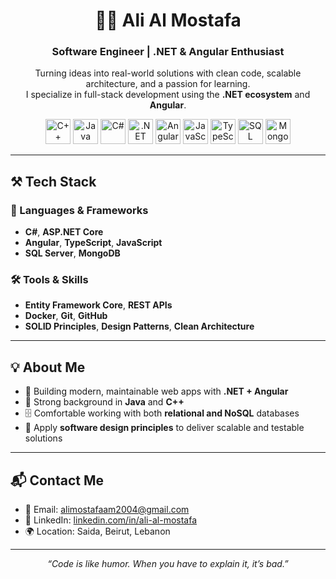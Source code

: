<h1 align="center">👨‍💻 Ali Al Mostafa</h1>
<h3 align="center">Software Engineer | .NET & Angular Enthusiast</h3>

<p align="center">
  Turning ideas into real-world solutions with clean code, scalable architecture, and a passion for learning.<br>
  I specialize in full-stack development using the <strong>.NET ecosystem</strong> and <strong>Angular</strong>.
</p>

<p align="center">
  <img src="https://cdn.jsdelivr.net/gh/devicons/devicon/icons/cplusplus/cplusplus-original.svg" alt="C++" width="40" height="40" />
  <img src="https://cdn.jsdelivr.net/gh/devicons/devicon/icons/java/java-original.svg" alt="Java" width="40" height="40" />
  <img src="https://cdn.jsdelivr.net/gh/devicons/devicon/icons/csharp/csharp-original.svg" alt="C#" width="40" height="40" />
  <img src="https://cdn.jsdelivr.net/gh/devicons/devicon/icons/dot-net/dot-net-original.svg" alt=".NET Core" width="40" height="40" />
  <img src="https://cdn.jsdelivr.net/gh/devicons/devicon/icons/angularjs/angularjs-original.svg" alt="Angular" width="40" height="40" />
  <img src="https://cdn.jsdelivr.net/gh/devicons/devicon/icons/javascript/javascript-original.svg" alt="JavaScript" width="40" height="40" />
  <img src="https://cdn.jsdelivr.net/gh/devicons/devicon/icons/typescript/typescript-original.svg" alt="TypeScript" width="40" height="40" />
  <img src="https://cdn.jsdelivr.net/gh/devicons/devicon/icons/microsoftsqlserver/microsoftsqlserver-plain.svg" alt="SQL Server" width="40" height="40" />
  <img src="https://cdn.jsdelivr.net/gh/devicons/devicon/icons/mongodb/mongodb-original.svg" alt="MongoDB" width="40" height="40" />
</p>

---

## ⚒️ Tech Stack

### 🧠 Languages & Frameworks
- **C#**, **ASP.NET Core**
- **Angular**, **TypeScript**, **JavaScript**
- **SQL Server**, **MongoDB**

### 🛠️ Tools & Skills
- **Entity Framework Core**, **REST APIs**
- **Docker**, **Git**, **GitHub**
- **SOLID Principles**, **Design Patterns**, **Clean Architecture**

---

## 💡 About Me

- 🚀 Building modern, maintainable web apps with **.NET + Angular**
- 🧠 Strong background in **Java** and **C++**
- 🗄️ Comfortable working with both **relational and NoSQL** databases
- 🧩 Apply **software design principles** to deliver scalable and testable solutions

---

## 📬 Contact Me

- 📧 Email: [alimostafaam2004@gmail.com](mailto:alimostafaam2004@gmail.com)  
- 💼 LinkedIn: [linkedin.com/in/ali-al-mostafa](https://www.linkedin.com/in/ali-al-mostafa)  
- 🌍 Location: Saida, Beirut, Lebanon

---

<p align="center"><i>“Code is like humor. When you have to explain it, it’s bad.”</i></p>
